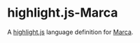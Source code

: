 # highlight.js-Marca

A [highlight.js](http://highlightjs.org) language definition for [Marca](https://github.com/sdangelo/marca).
